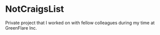 # NotCraigsList
Private project that I worked on with fellow colleagues during my time at GreenFlare Inc.
